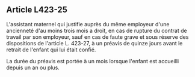 ## Article L423-25

L'assistant maternel qui justifie auprès du même employeur d'une ancienneté d'au moins trois mois a droit,
en cas de rupture du contrat de travail par son employeur, sauf en cas de faute grave et sous réserve des
dispositions de l'article L. 423-27, à un préavis de quinze jours avant le retrait de l'enfant qui lui était confié.

La durée du préavis est portée à un mois lorsque l'enfant est accueilli depuis un an ou plus.

